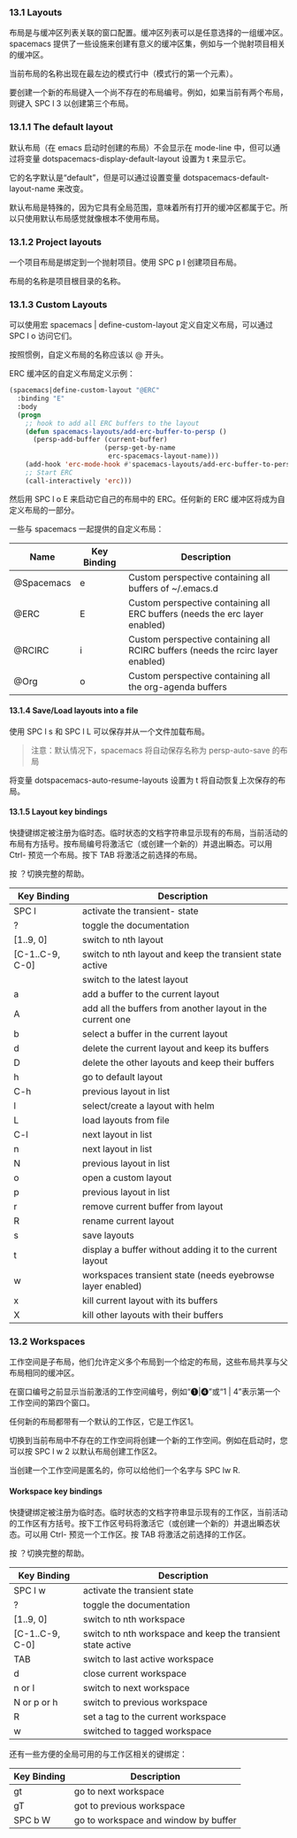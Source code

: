 
### 13.1 Layouts
布局是与缓冲区列表关联的窗口配置。缓冲区列表可以是任意选择的一组缓冲区。spacemacs 提供了一些设施来创建有意义的缓冲区集，例如与一个抛射项目相关的缓冲区。

当前布局的名称出现在最左边的模式行中（模式行的第一个元素）。

要创建一个新的布局键入一个尚不存在的布局编号。例如，如果当前有两个布局，则键入 SPC l 3 以创建第三个布局。
### 13.1.1 The default layout
默认布局（在 emacs 启动时创建的布局）不会显示在 mode-line 中，但可以通过将变量 dotspacemacs-display-default-layout 设置为 t 来显示它。

它的名字默认是“default”，但是可以通过设置变量 dotspacemacs-default-layout-name 来改变。

默认布局是特殊的，因为它具有全局范围，意味着所有打开的缓冲区都属于它。所以只使用默认布局感觉就像根本不使用布局。
### 13.1.2 Project layouts
一个项目布局是绑定到一个抛射项目。使用 SPC p l 创建项目布局。

布局的名称是项目根目录的名称。
### 13.1.3 Custom Layouts
可以使用宏 spacemacs | define-custom-layout 定义自定义布局，可以通过 SPC l o 访问它们。

按照惯例，自定义布局的名称应该以 @ 开头。

ERC 缓冲区的自定义布局定义示例：

```lisp
(spacemacs|define-custom-layout "@ERC"
  :binding "E"
  :body
  (progn
    ;; hook to add all ERC buffers to the layout
    (defun spacemacs-layouts/add-erc-buffer-to-persp ()
      (persp-add-buffer (current-buffer)
                        (persp-get-by-name
                         erc-spacemacs-layout-name)))
    (add-hook 'erc-mode-hook #'spacemacs-layouts/add-erc-buffer-to-persp)
    ;; Start ERC
    (call-interactively 'erc)))
```
然后用 SPC l o E 来启动它自己的布局中的 ERC。任何新的 ERC 缓冲区将成为自定义布局的一部分。

一些与 spacemacs 一起提供的自定义布局：

Name | Key Binding | Description
---|---|--
@Spacemacs|	e|	Custom perspective containing all buffers of ~/.emacs.d
@ERC|	E|	Custom perspective containing all ERC buffers (needs the erc layer enabled)
@RCIRC|	i|	Custom perspective containing all RCIRC buffers (needs the rcirc layer enabled)
@Org|	o|	Custom perspective containing all the org-agenda buffers

#### 13.1.4 Save/Load layouts into a file
使用 SPC l s 和 SPC l L 可以保存并从一个文件加载布局。

> 注意：默认情况下，spacemacs 将自动保存名称为 persp-auto-save 的布局

将变量 dotspacemacs-auto-resume-layouts 设置为 t 将自动恢复上次保存的布局。

#### 13.1.5 Layout key bindings
快捷键绑定被注册为临时态。临时状态的文档字符串显示现有的布局，当前活动的布局有方括号。按布局编号将激活它（或创建一个新的）并退出瞬态。可以用 Ctrl-<number> 预览一个布局。按下 TAB 将激活之前选择的布局。

按 ？切换完整的帮助。


Key Binding | Description
---|---
SPC l|	activate the transient- state
?|	toggle the documentation
[1..9, 0]|	switch to nth layout
[C-1..C-9, C-0]|	switch to nth layout and keep the transient state active
<tab>|	switch to the latest layout
a|	add a buffer to the current layout
A|	add all the buffers from another layout in the current one
b|	select a buffer in the current layout
d|	delete the current layout and keep its buffers
D|	delete the other layouts and keep their buffers
h|	go to default layout
C-h	|previous layout in list
l|	select/create a layout with helm
L|	load layouts from file
C-l	|next layout in list
n|	next layout in list
N|	previous layout in list
o|	open a custom layout
p|	previous layout in list
r|	remove current buffer from layout
R|	rename current layout
s|	save layouts
t|	display a buffer without adding it to the current layout
w|	workspaces transient state (needs eyebrowse layer enabled)
x|	kill current layout with its buffers
X|	kill other layouts with their buffers
### 13.2 Workspaces
工作空间是子布局，他们允许定义多个布局到一个给定的布局，这些布局共享与父布局相同的缓冲区。

在窗口编号之前显示当前激活的工作空间编号，例如“➊|➍”或“1 | 4”表示第一个工作空间的第四个窗口。

任何新的布局都带有一个默认的工作区，它是工作区1。

切换到当前布局中不存在的工作空间将创建一个新的工作空间。例如在启动时，您可以按 SPC l w 2 以默认布局创建工作区2。

当创建一个工作空间是匿名的，你可以给他们一个名字与 SPC lw R.

#### Workspace key bindings

快捷键绑定被注册为临时态。临时状态的文档字符串显示现有的工作区，当前活动的工作区有方括号。按下工作区号码将激活它（或创建一个新的）并退出瞬态状态。可以用 Ctrl-<number> 预览一个工作区。按 TAB 将激活之前选择的工作区。

按 ？切换完整的帮助。

Key Binding | Description
---|---
SPC l w|	activate the transient state
?|	toggle the documentation
[1..9, 0]|	switch to nth workspace
[C-1..C-9, C-0]	|switch to nth workspace and keep the transient state active
TAB	|switch to last active workspace
d|	close current workspace
n or l|	switch to next workspace
N or p or h	|switch to previous workspace
R|	set a tag to the current workspace
w|	switched to tagged workspace

还有一些方便的全局可用的与工作区相关的键绑定：

Key Binding | Description
---|---
gt|	go to next workspace
gT|	got to previous workspace
SPC b W|	go to workspace and window by buffer
